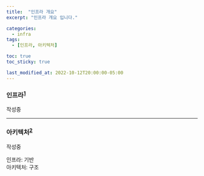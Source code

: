```yaml
---
title:  "인프라 개요"
excerpt: "인프라 개요 입니다."

categories:
  - infra
tags:
  - [인프라, 아키텍처]

toc: true
toc_sticky: true

last_modified_at: 2022-10-12T20:00:00-05:00
---
```


<!-- 헤더에 각주1 --> 
### 인프라<sup>[1](#인프라노트)</sup>
작성중

___

<!-- 헤더에 각주2 --> 
### 아키텍처<sup>[2](#아키텍처노트)</sup>
작성중


<!-- 각주에 대한 주석 --> 
<a name="인프라노트">인프라</a>: 기반  
<a name="아키텍처노트">아키텍처</a>: 구조

